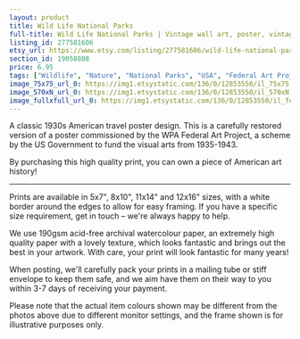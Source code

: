 ```yaml
---
layout: product
title: Wild Life National Parks 
full-title: Wild Life National Parks | Vintage wall art, poster, vintage poster, vintage travel poster | Wall art | High quality print
listing_id: 277581606
etsy_url: https://www.etsy.com/listing/277581606/wild-life-national-parks-vintage-wall?utm_source=thedoveandtheseagull&utm_medium=api&utm_campaign=api
section_id: 19058808
price: 6.95
tags: ["Wildlife", "Nature", "National Parks", "USA", "Federal Art Project", "Poster", "Wall art", "Room decor", "1930s", "Vintage poster", "Travel poster", "Vintage print", "High quality print"]
image_75x75_url_0: https://img1.etsystatic.com/136/0/12853550/il_75x75.1012723591_esyc.jpg
image_570xN_url_0: https://img1.etsystatic.com/136/0/12853550/il_570xN.1012723591_esyc.jpg
image_fullxfull_url_0: https://img1.etsystatic.com/136/0/12853550/il_fullxfull.1012723591_esyc.jpg
---
```

A classic 1930s American travel poster design. This is a carefully restored version of a poster commissioned by the WPA Federal Art Project, a scheme by the US Government to fund the visual arts from 1935-1943.

By purchasing this high quality print, you can own a piece of American art history!

---

Prints are available in 5x7&quot;, 8x10&quot;, 11x14&quot; and 12x16&quot; sizes, with a white border around the edges to allow for easy framing. If you have a specific size requirement, get in touch – we&#39;re always happy to help.

We use 190gsm acid-free archival watercolour paper, an extremely high quality paper with a lovely texture, which looks fantastic and brings out the best in your artwork. With care, your print will look fantastic for many years!

When posting, we&#39;ll carefully pack your prints in a mailing tube or stiff envelope to keep them safe, and we aim have them on their way to you within 3-7 days of receiving your payment.

Please note that the actual item colours shown may be different from the photos above due to different monitor settings, and the frame shown is for illustrative purposes only.
